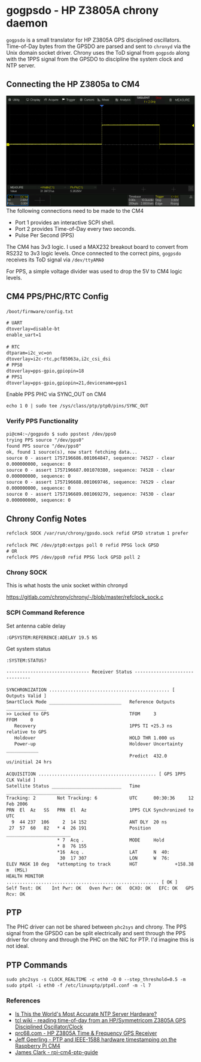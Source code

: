 # gogpsdo - HP Z3805A chrony daemon

`gogpsdo` is a small translator for HP Z3805A GPS disciplined oscillators. Time-of-Day bytes from the GPSDO are parsed and sent to `chronyd` via the Unix domain socket driver. Chrony uses the ToD signal from `gogpsdo` along with the 1PPS signal from the GPSDO to discipline the system clock and NTP server.


## Connecting the HP Z3805a to CM4
![PPS Signal](media/pps.png)
The following connections need to be made to the CM4
* Port 1 provides an interactive SCPI shell.
* Port 2 provides Time-of-Day every two seconds.
* Pulse Per Second (PPS)

The CM4 has 3v3 logic. I used a MAX232 breakout board to convert from RS232 to 3v3 logic levels. Once connected to the correct pins, `gogpsdo` receives its ToD signal via `/dev/ttyAMA0`

For PPS, a simple voltage divider was used to drop the 5V to CM4 logic levels.


## CM4 PPS/PHC/RTC Config
`/boot/firmware/config.txt`
```
# UART
dtoverlay=disable-bt
enable_uart=1

# RTC
dtparam=i2c_vc=on
dtoverlay=i2c-rtc,pcf85063a,i2c_csi_dsi
# PPS0
dtoverlay=pps-gpio,gpiopin=18
# PPS1
dtoverlay=pps-gpio,gpiopin=21,devicename=pps1
```

Enable PPS PHC via SYNC_OUT on CM4
```
echo 1 0 | sudo tee /sys/class/ptp/ptp0/pins/SYNC_OUT
```

### Verify PPS Functionality
```
pi@cm4:~/gogpsdo $ sudo ppstest /dev/pps0
trying PPS source "/dev/pps0"
found PPS source "/dev/pps0"
ok, found 1 source(s), now start fetching data...
source 0 - assert 1757196686.001064847, sequence: 74527 - clear  0.000000000, sequence: 0
source 0 - assert 1757196687.001070380, sequence: 74528 - clear  0.000000000, sequence: 0
source 0 - assert 1757196688.001069746, sequence: 74529 - clear  0.000000000, sequence: 0
source 0 - assert 1757196689.001069279, sequence: 74530 - clear  0.000000000, sequence: 0
```


## Chrony Config Notes
```
refclock SOCK /var/run/chrony/gpsdo.sock refid GPSD stratum 1 prefer

refclock PHC /dev/ptp0:extpps poll 0 refid PPSG lock GPSD
# OR
refclock PPS /dev/pps0 refid PPSG lock GPSD poll 2
```


### Chrony SOCK
This is what hosts the unix socket within chronyd

https://gitlab.com/chrony/chrony/-/blob/master/refclock_sock.c


### SCPI Command Reference
Set antenna cable delay
```
:GPSYSTEM:REFERENCE:ADELAY 19.5 NS
```

Get system status
```
:SYSTEM:STATUS?
```
```
------------------------------- Receiver Status -------------------------------
 
SYNCHRONIZATION ............................................. [ Outputs Valid ]
SmartClock Mode ___________________________   Reference Outputs _______________
>> Locked to GPS                              TFOM     3             FFOM     0
   Recovery                                   1PPS TI +25.3 ns relative to GPS
   Holdover                                   HOLD THR 1.000 us
   Power-up                                   Holdover Uncertainty ____________
                                              Predict  432.0 us/initial 24 hrs
                                                
ACQUISITION ............................................ [ GPS 1PPS CLK Valid ]
Satellite Status __________________________   Time ____________________________
Tracking: 2        Not Tracking: 6            UTC      00:30:36     12 Feb 2006
PRN  El  Az   SS   PRN  El  Az                1PPS CLK Synchronized to UTC
  9  44 237  106     2  14 152                ANT DLY  20 ns
 27  57  60   82   * 4  26 191                Position ________________________
                   * 7  Acq .                 MODE     Hold
                   * 8  76 155                
                   *16  Acq .                 LAT      N  40:
                    30  17 307                LON      W  76:
ELEV MASK 10 deg   *attempting to track       HGT              +158.38 m  (MSL)
HEALTH MONITOR ......................................................... [ OK ]
Self Test: OK    Int Pwr: OK   Oven Pwr: OK   OCXO: OK   EFC: OK   GPS Rcv: OK 
```


## PTP
The PHC driver can not be shared between `phc2sys` and chrony. The PPS signal from the GPSDO can be split electrically and sent through the PPS driver for chrony and through the PHC on the NIC for PTP. I'd imagine this is not ideal.


## PTP Commands
```
sudo phc2sys -s CLOCK_REALTIME -c eth0 -O 0 --step_threshold=0.5 -m
sudo ptp4l -i eth0 -f /etc/linuxptp/ptp4l.conf -m -l 7
```

### References
* [Is This the World's Most Accurate NTP Server Hardware?](https://www.febo.com/pages/soekris/)
* [tcl wiki - reading time-of-day from an HP/Symmetricom Z3805A GPS Disciplined Oscillator/Clock](https://wiki.tcl-lang.org/page/reading+time-of-day+from+an+HP%2FSymmetricom+Z3805A+GPS+Disciplined+Oscillator%2FClock)
* [prc68.com - HP Z3805A Time & Frequency GPS Receiver](https://prc68.com/I/Z3805A.html)
* [Jeff Geerling - PTP and IEEE-1588 hardware timestamping on the Raspberry Pi CM4](https://www.jeffgeerling.com/blog/2022/ptp-and-ieee-1588-hardware-timestamping-on-raspberry-pi-cm4)
* [James Clark - rpi-cm4-ptp-guide](https://github.com/jclark/rpi-cm4-ptp-guide)

